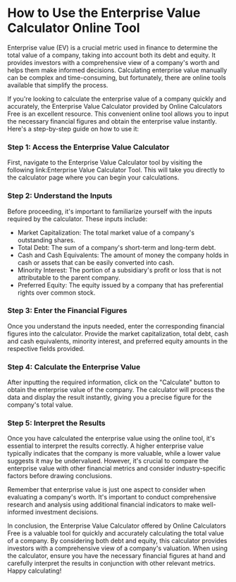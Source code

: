 How to Use the Enterprise Value Calculator Online Tool
======================================================

Enterprise value (EV) is a crucial metric used in finance to determine the total value of a company, taking into account both its debt and equity. It provides investors with a comprehensive view of a company's worth and helps them make informed decisions. Calculating enterprise value manually can be complex and time-consuming, but fortunately, there are online tools available that simplify the process.

If you're looking to calculate the enterprise value of a company quickly and accurately, the Enterprise Value Calculator provided by Online Calculators Free is an excellent resource. This convenient online tool allows you to input the necessary financial figures and obtain the enterprise value instantly. Here's a step-by-step guide on how to use it:

### Step 1: Access the Enterprise Value Calculator

First, navigate to the Enterprise Value Calculator tool by visiting the following link:Enterprise Value Calculator Tool. This will take you directly to the calculator page where you can begin your calculations.

### Step 2: Understand the Inputs

Before proceeding, it's important to familiarize yourself with the inputs required by the calculator. These inputs include:

- Market Capitalization: The total market value of a company's outstanding shares.
- Total Debt: The sum of a company's short-term and long-term debt.
- Cash and Cash Equivalents: The amount of money the company holds in cash or assets that can be easily converted into cash.
- Minority Interest: The portion of a subsidiary's profit or loss that is not attributable to the parent company.
- Preferred Equity: The equity issued by a company that has preferential rights over common stock.

### Step 3: Enter the Financial Figures

Once you understand the inputs needed, enter the corresponding financial figures into the calculator. Provide the market capitalization, total debt, cash and cash equivalents, minority interest, and preferred equity amounts in the respective fields provided.

### Step 4: Calculate the Enterprise Value

After inputting the required information, click on the "Calculate" button to obtain the enterprise value of the company. The calculator will process the data and display the result instantly, giving you a precise figure for the company's total value.

### Step 5: Interpret the Results

Once you have calculated the enterprise value using the online tool, it's essential to interpret the results correctly. A higher enterprise value typically indicates that the company is more valuable, while a lower value suggests it may be undervalued. However, it's crucial to compare the enterprise value with other financial metrics and consider industry-specific factors before drawing conclusions.

Remember that enterprise value is just one aspect to consider when evaluating a company's worth. It's important to conduct comprehensive research and analysis using additional financial indicators to make well-informed investment decisions.

In conclusion, the Enterprise Value Calculator offered by Online Calculators Free is a valuable tool for quickly and accurately calculating the total value of a company. By considering both debt and equity, this calculator provides investors with a comprehensive view of a company's valuation. When using the calculator, ensure you have the necessary financial figures at hand and carefully interpret the results in conjunction with other relevant metrics. Happy calculating!